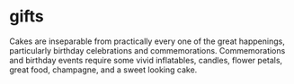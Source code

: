 # gifts
Cakes are inseparable from practically every one of the great happenings, particularly birthday celebrations and commemorations. Commemorations and birthday events require some vivid inflatables, candles, flower petals, great food, champagne, and a sweet looking cake. 
